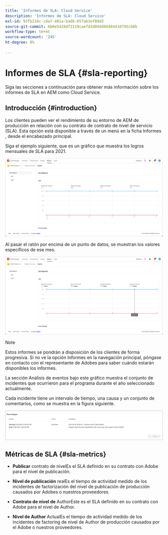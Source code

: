 ```yaml
---
title: 'Informes de SLA: Cloud Service'
description: 'Informes de SLA: Cloud Service'
exl-id: 93fb216c-c4a7-481a-bad6-057ab3ef09d3
source-git-commit: 6b0e5428df2119caefd3d09dd06484410795cb0b
workflow-type: tm+mt
source-wordcount: '245'
ht-degree: 0%

---
```


# Informes de SLA {#sla-reporting}

Siga las secciones a continuación para obtener más información sobre los informes de SLA en AEM como Cloud Service.

## Introducción {#introduction}

Los clientes pueden ver el rendimiento de su entorno de AEM de producción en relación con su contrato de contrato de nivel de servicio (SLA). Esta opción está disponible a través de un menú en la ficha Informes , desde el encabezado principal.

Siga el ejemplo siguiente, que es un gráfico que muestra los logros mensuales de SLA para 2021.

![](assets/sla-reporting-1.png)


Al pasar el ratón por encima de un punto de datos, se muestran los valores específicos de ese mes.

![](assets/sla-reporting-b.png)

>[!NOTE]
>Estos informes se pondrán a disposición de los clientes de forma progresiva. Si no ve la opción Informes en la navegación principal, póngase en contacto con el representante de Adobes para saber cuándo estarán disponibles los informes.

La sección Análisis de eventos bajo este gráfico muestra el conjunto de incidentes que ocurrieron para el programa durante el año seleccionado actualmente.

Cada incidente tiene un intervalo de tiempo, una causa y un conjunto de comentarios, como se muestra en la figura siguiente.

![](assets/sla-reporting-c.png)


## Métricas de SLA {#sla-metrics}

* **Publicar**
contrato de nivelEs el SLA definido en su contrato con Adobe para el nivel de publicación.

* **Nivel de publicación**
realEs el tiempo de actividad medido de los incidentes de factorización del nivel de publicación de producción causados por Adobes o nuestros proveedores.

* **Contrato de nivel de**
AuthorEste es el SLA definido en su contrato con Adobe para el nivel de Author.

* **Nivel de Author**
ActualEs el tiempo de actividad medido de los incidentes de factoring de nivel de Author de producción causados por el Adobe o nuestros proveedores.

